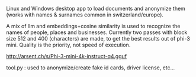 Linux and Windows desktop app to load documents and anonymize them (works with names & surnames common in switzerland/europe).

A mix of llm and embeddings+cosine similarity is used to recognize the names of people, places and businesses.
Currently two passes with block size 512 and 400 (characters) are made, to get the best results out of phi-3 mini.
Quality is the priority, not speed of execution.

http://arsent.ch/s/Phi-3-mini-4k-instruct-q4.gguf

tool.py : used to anonymize/create fake id cards, driver license, etc...
